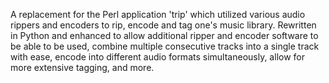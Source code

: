 A replacement for the Perl application 'trip' which utilized various audio rippers and encoders to rip, encode and tag one's music library.  Rewritten in Python and enhanced to allow additional ripper and encoder software to be able to be used, combine multiple consecutive tracks into a single track with ease, encode into different audio formats simultaneously, allow for more extensive tagging, and more.